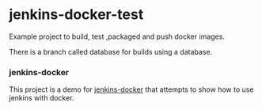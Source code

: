 # jenkins-docker-test
Example project to build, test ,packaged and push docker images.

There is a branch called database for builds using a database.

### jenkins-docker
This project is a demo for [jenkins-docker](https://github.com/scav/jenkins-docker) that attempts to show how to use jenkins with docker.
